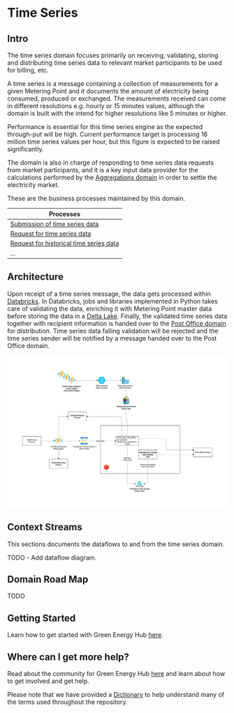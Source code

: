 # Time Series

## Intro

The time series domain focuses primarily on receiving, validating, storing and distributing time series data to relevant market participants to be used for billing, etc.

A time series is a message containing a collection of measurements for a given Metering Point and it documents the amount of electricity being consumed, produced or exchanged. The measurements received can come in different resolutions e.g. hourly or 15 minutes values, although the domain is built with the intend for higher resolutions like 5 minutes or higher.

Performance is essential for this time series engine as the expected through-put will be high. Current performance target is processing 16 million time series values per hour, but this figure is expected to be raised significantly.

The domain is also in charge of responding to time series data requests from market participants, and it is a key input data provider for the calculations performed by the [Aggregations domain](https://github.com/Energinet-DataHub/geh-aggregations) in order to settle the electricity market.

These are the business processes maintained by this domain.

| Processes |
| ------------- |
| [Submission of time series data](https://github.com/Energinet-DataHub/geh-timeseries/blob/main/docs/business-processes.md#submission-of-time-series-data) |
| [Request for time series data](https://github.com/Energinet-DataHub/geh-timeseries/blob/main/docs/business-processes.md#request-for-time-series-data) |
| [Request for historical time series data](https://github.com/Energinet-DataHub/geh-timeseries/blob/main/docs/business-processes.md#request-for-historical-time-series-data) |
| ... |

## Architecture

Upon receipt of a time series message, the data gets processed within [Databricks](https://databricks.com/). In Databricks, jobs and libraries implemented in Python takes care of validating the data, enriching it with Metering Point master data before storing the data in a [Delta Lake](https://delta.io/). Finally, the validated time series data together with recipient information is handed over to the [Post Office domain](https://github.com/Energinet-DataHub/geh-post-office) for distribution. Time series data failing validation will be rejected and the time series sender will be notified by a message handed over to the Post Office domain.

![design](ARCHITECTURE.png)

## Context Streams

This sections documents the dataflows to and from the time series domain.

TODO - Add dataflow diagram.

## Domain Road Map

TODO

## Getting Started

Learn how to get started with Green Energy Hub [here](https://github.com/Energinet-DataHub/green-energy-hub/blob/main/docs/getting-started.md).

## Where can I get more help?

Read about the community for Green Energy Hub [here](https://github.com/Energinet-DataHub/green-energy-hub/blob/main/COMMUNITY.md) and learn about how to get involved and get help.

Please note that we have provided a [Dictionary](https://github.com/Energinet-DataHub/green-energy-hub/tree/main/docs/dictionary-and-concepts) to help understand many of the terms used throughout the repository.

